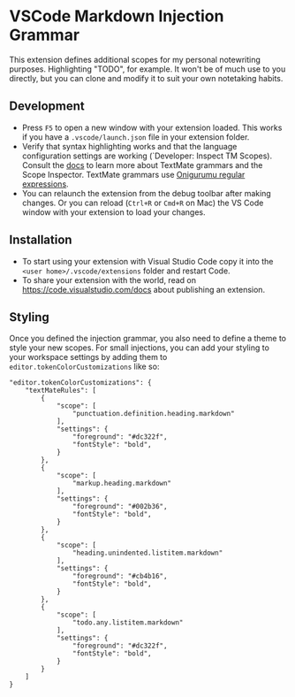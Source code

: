 # VSCode Markdown Injection Grammar

This extension defines additional scopes for my personal notewriting purposes. Highlighting "TODO", for example. It won't be of much use to you directly, but you can clone and modify it to suit your own notetaking habits.

## Development

* Press `F5` to open a new window with your extension loaded. This works if you have a `.vscode/launch.json` file in your extension folder.
* Verify that syntax highlighting works and that the language configuration settings are working (`Developer: Inspect TM Scopes). Consult the [docs](https://code.visualstudio.com/api/language-extensions/syntax-highlight-guide) to learn more about TextMate grammars and the Scope Inspector. TextMate grammars use [Onigurumu regular expressions](https://macromates.com/manual/en/regular_expressions).
* You can relaunch the extension from the debug toolbar after making changes. Or you can reload (`Ctrl+R` or `Cmd+R` on Mac) the VS Code window with your extension to load your changes.

## Installation

* To start using your extension with Visual Studio Code copy it into the `<user home>/.vscode/extensions` folder and restart Code.
* To share your extension with the world, read on https://code.visualstudio.com/docs about publishing an extension.

## Styling

Once you defined the injection grammar, you also need to define a theme to style your new scopes. For small injections, you can add your styling to your workspace settings by adding them to `editor.tokenColorCustomizations` like so:

    "editor.tokenColorCustomizations": {
        "textMateRules": [
            {
                "scope": [
                    "punctuation.definition.heading.markdown"
                ],
                "settings": {
                    "foreground": "#dc322f",
                    "fontStyle": "bold",
                }
            },
            {
                "scope": [
                    "markup.heading.markdown"
                ],
                "settings": {
                    "foreground": "#002b36",
                    "fontStyle": "bold",
                }
            },
            {
                "scope": [
                    "heading.unindented.listitem.markdown"
                ],
                "settings": {
                    "foreground": "#cb4b16",
                    "fontStyle": "bold",
                }
            },
            {
                "scope": [
                    "todo.any.listitem.markdown"
                ],
                "settings": {
                    "foreground": "#dc322f",
                    "fontStyle": "bold",
                }
            }
        ]
    }